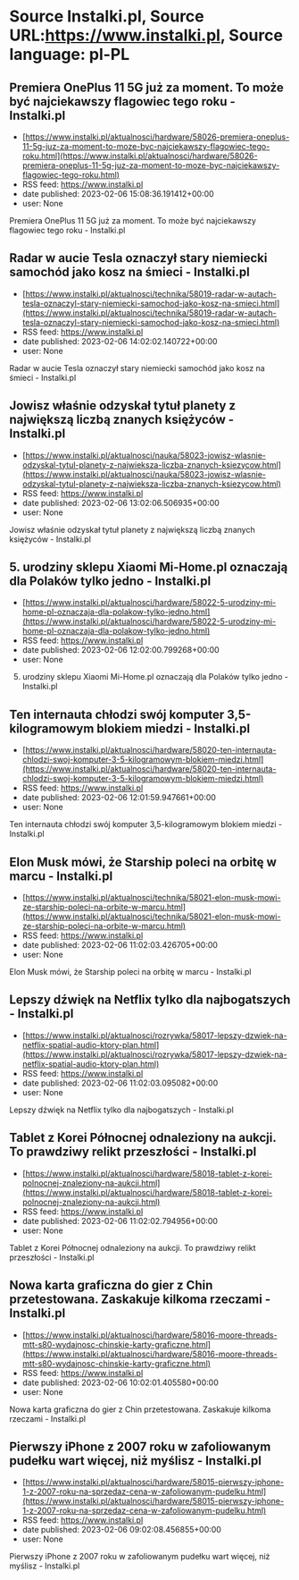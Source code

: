 # Source Instalki.pl, Source URL:https://www.instalki.pl, Source language: pl-PL

## Premiera OnePlus 11 5G już za moment. To może być najciekawszy flagowiec tego roku - Instalki.pl
 - [https://www.instalki.pl/aktualnosci/hardware/58026-premiera-oneplus-11-5g-juz-za-moment-to-moze-byc-najciekawszy-flagowiec-tego-roku.html](https://www.instalki.pl/aktualnosci/hardware/58026-premiera-oneplus-11-5g-juz-za-moment-to-moze-byc-najciekawszy-flagowiec-tego-roku.html)
 - RSS feed: https://www.instalki.pl
 - date published: 2023-02-06 15:08:36.191412+00:00
 - user: None

Premiera OnePlus 11 5G już za moment. To może być najciekawszy flagowiec tego roku - Instalki.pl

## Radar w aucie Tesla oznaczył stary niemiecki samochód jako kosz na śmieci - Instalki.pl
 - [https://www.instalki.pl/aktualnosci/technika/58019-radar-w-autach-tesla-oznaczyl-stary-niemiecki-samochod-jako-kosz-na-smieci.html](https://www.instalki.pl/aktualnosci/technika/58019-radar-w-autach-tesla-oznaczyl-stary-niemiecki-samochod-jako-kosz-na-smieci.html)
 - RSS feed: https://www.instalki.pl
 - date published: 2023-02-06 14:02:02.140722+00:00
 - user: None

Radar w aucie Tesla oznaczył stary niemiecki samochód jako kosz na śmieci - Instalki.pl

## Jowisz właśnie odzyskał tytuł planety z największą liczbą znanych księżyców - Instalki.pl
 - [https://www.instalki.pl/aktualnosci/nauka/58023-jowisz-wlasnie-odzyskal-tytul-planety-z-najwieksza-liczba-znanych-ksiezycow.html](https://www.instalki.pl/aktualnosci/nauka/58023-jowisz-wlasnie-odzyskal-tytul-planety-z-najwieksza-liczba-znanych-ksiezycow.html)
 - RSS feed: https://www.instalki.pl
 - date published: 2023-02-06 13:02:06.506935+00:00
 - user: None

Jowisz właśnie odzyskał tytuł planety z największą liczbą znanych księżyców - Instalki.pl

## 5. urodziny sklepu Xiaomi Mi-Home.pl oznaczają dla Polaków tylko jedno - Instalki.pl
 - [https://www.instalki.pl/aktualnosci/hardware/58022-5-urodziny-mi-home-pl-oznaczaja-dla-polakow-tylko-jedno.html](https://www.instalki.pl/aktualnosci/hardware/58022-5-urodziny-mi-home-pl-oznaczaja-dla-polakow-tylko-jedno.html)
 - RSS feed: https://www.instalki.pl
 - date published: 2023-02-06 12:02:00.799268+00:00
 - user: None

5. urodziny sklepu Xiaomi Mi-Home.pl oznaczają dla Polaków tylko jedno - Instalki.pl

## Ten internauta chłodzi swój komputer 3,5-kilogramowym blokiem miedzi - Instalki.pl
 - [https://www.instalki.pl/aktualnosci/hardware/58020-ten-internauta-chlodzi-swoj-komputer-3-5-kilogramowym-blokiem-miedzi.html](https://www.instalki.pl/aktualnosci/hardware/58020-ten-internauta-chlodzi-swoj-komputer-3-5-kilogramowym-blokiem-miedzi.html)
 - RSS feed: https://www.instalki.pl
 - date published: 2023-02-06 12:01:59.947661+00:00
 - user: None

Ten internauta chłodzi swój komputer 3,5-kilogramowym blokiem miedzi - Instalki.pl

## Elon Musk mówi, że Starship poleci na orbitę w marcu - Instalki.pl
 - [https://www.instalki.pl/aktualnosci/technika/58021-elon-musk-mowi-ze-starship-poleci-na-orbite-w-marcu.html](https://www.instalki.pl/aktualnosci/technika/58021-elon-musk-mowi-ze-starship-poleci-na-orbite-w-marcu.html)
 - RSS feed: https://www.instalki.pl
 - date published: 2023-02-06 11:02:03.426705+00:00
 - user: None

Elon Musk mówi, że Starship poleci na orbitę w marcu - Instalki.pl

## Lepszy dźwięk na Netflix tylko dla najbogatszych - Instalki.pl
 - [https://www.instalki.pl/aktualnosci/rozrywka/58017-lepszy-dzwiek-na-netflix-spatial-audio-ktory-plan.html](https://www.instalki.pl/aktualnosci/rozrywka/58017-lepszy-dzwiek-na-netflix-spatial-audio-ktory-plan.html)
 - RSS feed: https://www.instalki.pl
 - date published: 2023-02-06 11:02:03.095082+00:00
 - user: None

Lepszy dźwięk na Netflix tylko dla najbogatszych - Instalki.pl

## Tablet z Korei Północnej odnaleziony na aukcji. To prawdziwy relikt przeszłości - Instalki.pl
 - [https://www.instalki.pl/aktualnosci/hardware/58018-tablet-z-korei-polnocnej-znaleziony-na-aukcji.html](https://www.instalki.pl/aktualnosci/hardware/58018-tablet-z-korei-polnocnej-znaleziony-na-aukcji.html)
 - RSS feed: https://www.instalki.pl
 - date published: 2023-02-06 11:02:02.794956+00:00
 - user: None

Tablet z Korei Północnej odnaleziony na aukcji. To prawdziwy relikt przeszłości - Instalki.pl

## Nowa karta graficzna do gier z Chin przetestowana. Zaskakuje kilkoma rzeczami - Instalki.pl
 - [https://www.instalki.pl/aktualnosci/hardware/58016-moore-threads-mtt-s80-wydajnosc-chinskie-karty-graficzne.html](https://www.instalki.pl/aktualnosci/hardware/58016-moore-threads-mtt-s80-wydajnosc-chinskie-karty-graficzne.html)
 - RSS feed: https://www.instalki.pl
 - date published: 2023-02-06 10:02:01.405580+00:00
 - user: None

Nowa karta graficzna do gier z Chin przetestowana. Zaskakuje kilkoma rzeczami - Instalki.pl

## Pierwszy iPhone z 2007 roku w zafoliowanym pudełku wart więcej, niż myślisz - Instalki.pl
 - [https://www.instalki.pl/aktualnosci/hardware/58015-pierwszy-iphone-1-z-2007-roku-na-sprzedaz-cena-w-zafoliowanym-pudelku.html](https://www.instalki.pl/aktualnosci/hardware/58015-pierwszy-iphone-1-z-2007-roku-na-sprzedaz-cena-w-zafoliowanym-pudelku.html)
 - RSS feed: https://www.instalki.pl
 - date published: 2023-02-06 09:02:08.456855+00:00
 - user: None

Pierwszy iPhone z 2007 roku w zafoliowanym pudełku wart więcej, niż myślisz - Instalki.pl

